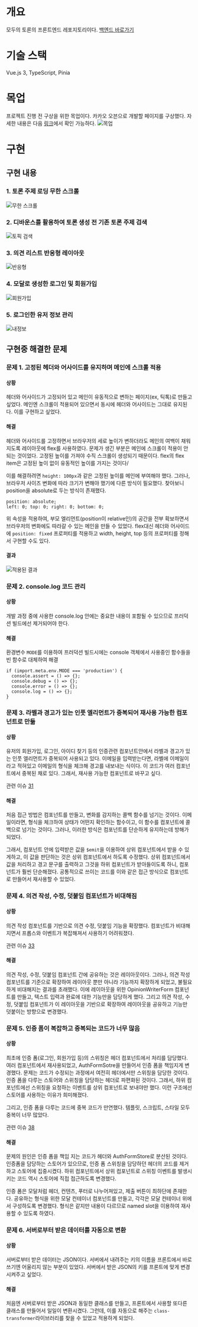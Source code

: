 # 개요

모두의 토론의 프론트엔드 레포지토리이다.
[백엔드 바로가기](https://github.com/HaejinYang/every-discussion-backend)

# 기술 스택

Vue.js 3, TypeScript, Pinia

# 목업

프로젝트 진행 전 구상을 위한 목업이다. 카카오 오븐으로 개발할 페이지를 구상했다. 자세한 내용은 다음 [링크](https://ovenapp.io/view/vHYglcf3PXrqDKcqUOXYsBKKf7CJflvs/OvHxh)에서 확인 가능하다.
![목업](./references/mockup.png)

# 구현

## 구현 내용

### 1. 토론 주제 로딩 무한 스크롤

![무한 스크롤](./references/홈화면-로딩중.gif)

### 2. 디바운스를 활용하여 토론 생성 전 기존 토론 주제 검색

![토픽 검색](./references/토론생성중검색.gif)

### 3. 의견 리스트 반응형 레이아웃

![반응형](./references/반응형.gif)

### 4. 모달로 생성한 로그인 및 회원가입

![회원가입](./references/인증폼.gif)

### 5. 로그인한 유저 정보 관리

![내정보](./references/내정보.gif)

## 구현중 해결한 문제

### 문제 1. 고정된 헤더와 어사이드를 유지하며 메인에 스크롤 적용

#### 상황

헤더와 어사이드가 고정되어 있고 메인이 유동적으로 변하는 페이지(ex, 틱톡)로 만들고 싶었다. 메인엔 스크롤이 적용되어 있으면서 동시에 헤더와 어사이드는 그대로 유지된다. 이를 구현하고 싶었다.

#### 해결

헤더와 어사이드를 고정하면서 브라우저의 세로 높이가 변하더라도 메인의 여백이 채워지도록 레이아웃에 flex를 사용하였다. 문제가 생긴 부분은 메인에 스크롤이 적용이 안되는 것이었다.
고정된 높이를 가져야 수직 스크롤이 생성되기 때문이다. flex의 flex item은 고정된 높이 없이 유동적인 높이를 가지는 것이다/

이를 해결하려면 `height: 100px`과 같은 고정된 높이를 메인에 부여해야 했다.
그러나, 브라우저 사이즈 변화에 따라 크기가 변해야 했기에 다른 방식이 필요했다.
찾아보니 position을 absolute로 두는 방식이 존재했다.

```
position: absolute;
left: 0; top: 0; right: 0; bottom: 0;
```

위 속성을 적용하여, 부모 엘리먼트(position이 relative인)의 공간을 전부 확보하면서 브라우저의 변화에도 따라갈 수 있는 메인을 만들 수 있었다.
flex대신 헤더와 어사이드에 `position: fixed` 프로퍼티를 적용하고 width, height, top 등의 프로퍼티를 정해서 구현할 수도 있다.

#### 결과

![적용된 결과](./references/홈화면.gif)

### 문제 2. console.log 코드 관리

#### 상황

개발 과정 중에 사용한 console.log 안에는 중요한 내용이 포함될 수 있으므로 프러덕션 빌드에선 제거되어야 한다.

#### 해결

환경변수 `MODE`를 이용하여 프러덕션 빌드시에는 console 객체에서 사용중인 함수들을 빈 함수로 대체하여 해결

```
if (import.meta.env.MODE === 'production') {
  console.assert = () => {};
  console.debug = () => {};
  console.error = () => {};
  console.log = () => {};
}
```

### 문제 3. 라벨과 경고가 있는 인풋 엘리먼트가 중복되어 재사용 가능한 컴포넌트로 만듦

#### 상황

유저의 회원가입, 로그인, 아이디 찾기 등의 인증관련 컴포넌트안에서 라벨과 경고가 있는 인풋 엘리먼트가 중복되어 사용되고 있다.
이메일을 입력받는다면, 라벨에 이메일이라고 적혀있고 이메일의 형식을 체크해 경고를 내보내는 식이다.
이 코드가 여러 컴포넌트에서 중복된 채로 있다. 그래서, 재사용 가능한 컴포넌트로 바꾸고 싶다.

관련 이슈 [31](https://github.com/HaejinYang/every-discussion-frontend/issues/31)

#### 해결

처음 접근 방법은 컴포넌트를 만들고, 변화를 감지하는 콜백 함수를 넘기는 것이다.
이메일이라면, 형식을 체크하여 상태가 어떤지 확인하는 함수이고, 이 함수를 컴포넌트에 콜백으로 넘기는 것이다.
그러나, 이러한 방식은 컴포넌트를 단순하게 유지하는데 방해가 되었다.

그래서, 컴포넌트 안에 입력받은 값을 `$emit`을 이용하여 상위 컴포넌트에서 받을 수 있게하고, 이 값을 판단하는 것은 상위 컴포넌트에서 하도록 수정했다.
상위 컴포넌트에서 값을 처리하고 경고 문구를 출력하고 그것을 하위 컴포넌트가 받아들이도록 하니, 컴포넌트가 훨씬 단순해졌다.
공통적으로 쓰이는 코드를 이와 같은 접근 방식으로 컴포넌트로 만들어서 재사용할 수 있었다.

### 문제 4. 의견 작성, 수정, 덧붙임 컴포넌트가 비대해짐

#### 상황

의견 작성 컴포넌트를 기반으로 의견 수정, 덧붙임 기능을 확장했다.
컴포넌트가 비대해지면서 프롭스와 이벤트가 복잡해져서 사용하기 어려워졌다.

관련 이슈 [33](https://github.com/HaejinYang/every-discussion-frontend/issues/33)

#### 해결

의견 작성, 수정, 덧붙임 컴포넌트 간에 공유하는 것은 레이아웃이다.
그러나, 의견 작성 컴포넌트를 기준으로 확장하여 레이아웃 뿐만 아니라 기능까지 확장하게 되었고, 불필요하게 비대해지는 결과를 초래했다.
이에 레이아웃을 위한 OpinionWriterForm 컴포넌트를 만들고, 텍스트 입력과 완료에 대한 기능만을 담당하게 했다.
그리고 의견 작성, 수정, 덧붙임 컴포넌트가 이 레이아웃을 기반으로 확장하여 레이아웃을 공유하고 기능만 덧붙이는 방향으로 변경했다.

### 문제 5. 인증 폼이 복잡하고 중복되는 코드가 너무 많음

#### 상황

최초에 인증 폼(로그인, 회원가입 등)의 스위칭은 헤더 컴포넌트에서 처리를 담당했다.
여러 컴포넌트에서 재사용되었고, AuthFormSotre을 만들어서 인증 폼을 책임지게 변경했다.
문제는 코드가 수정되는 과정에서 여전히 헤더에서만 스위칭을 담당한 것이다.
인증 폼을 다루는 스토어와 스위칭을 담당하는 헤더로 파편화된 것이다.
그래서, 하위 컴포넌트에선 스위칭을 요청하는 이벤트를 상위 컴포넌트로 보내야만 했다.
이런 구조에선 스토어를 사용하는 이유가 희미해졌다. 

그리고, 인증 폼을 다루는 코드에 중복 코드가 만연했다. 템플릿, 스크립트, 스타일 모두 중복이 너무 많았다.

관련 이슈 [38](https://github.com/HaejinYang/every-discussion-frontend/issues/38)

#### 해결

문제의 원인은 인증 폼을 책임 지는 코드가 헤더와 AuthFormStore로 분산된 것이다.
인증폼을 담당하는 스토어가 있으므로, 인증 폼 스위칭을 담당하던 헤더의 코드를 제거하고 스토어에 집중시켰다.
하위 컴포넌트에서 상위 컴포넌트로 스위칭 이벤트를 발생시키는 코드 역시 스토어에 직접 접근하도록 변경했다.

인증 폼은 모달처럼 헤더, 컨텐츠, 푸터로 나누어져있고, 제출 버튼이 최하단에 존재한다.
공유하는 형식을 위한 모달 컨테이너 컴포넌트를 만들고, 각각은 모달 컨테이너 위에서 구성하도록 변경했다.
형식은 같지만 내용이 다르므로 named slot을 이용하여 재사용할 수 있도록 하였다.

### 문제 6. 서버로부터 받은 데이터를 자동으로 변환

#### 상황

서버로부터 받은 데이터는 JSON이다. 서버에서 내려주는 키의 이름을 프론트에서 바로 쓰기엔 어울리지 않는 부분이 있었다.
서버에서 받은 JSON의 키를 프론트에 맞게 변경시켜주고 싶었다.

#### 해결

처음엔 서버로부터 받은 JSON과 동일한 클래스를 만들고, 프론트에서 사용할 또다른 클래스를 만들어서 일일이 변환시켰다. 그런데, 이를 자동으로 해주는 `class-transformer`라이브러리를 찾을 수 있었고
적용하게 되었다.
